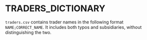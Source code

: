 # TRADERS_DICTIONARY

`traders.csv` contains trader names in the following format `NAME;CORRECT_NAME`. It includes both typos and subsidiaries, without distinguishing the two.